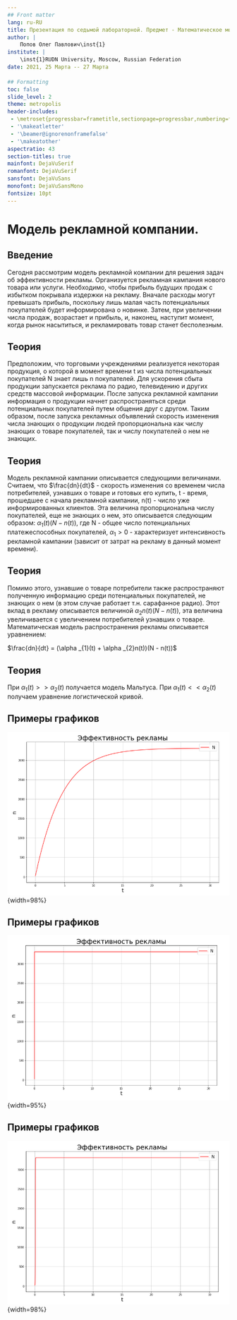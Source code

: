 ```yaml
---
## Front matter
lang: ru-RU
title: Презентация по седьмой лабораторной. Предмет - Математическое моделирование.
author: |
	Попов Олег Павлович\inst{1}
institute: |
	\inst{1}RUDN University, Moscow, Russian Federation
date: 2021, 25 Марта -- 27 Марта

## Formatting
toc: false
slide_level: 2
theme: metropolis
header-includes:
 - \metroset{progressbar=frametitle,sectionpage=progressbar,numbering=fraction}
 - '\makeatletter'
 - '\beamer@ignorenonframefalse'
 - '\makeatother'
aspectratio: 43
section-titles: true
mainfont: DejaVuSerif
romanfont: DejaVuSerif
sansfont: DejaVuSans
monofont: DejaVuSansMono
fontsize: 10pt
---
```


# Модель рекламной компании.

## Введение

Сегодня рассмотрим модель рекламной компании для решения задач об
эффективности рекламы. Организуется рекламная кампания нового товара или
услуги. Необходимо, чтобы прибыль будущих продаж с избытком покрывала
издержки на рекламу. Вначале расходы могут превышать прибыль, поскольку лишь
малая часть потенциальных покупателей будет информирована о новинке. Затем,
при увеличении числа продаж, возрастает и прибыль, и, наконец, наступит
момент, когда рынок насытиться, и рекламировать товар станет бесполезным.

## Теория

Предположим, что торговыми учреждениями реализуется некоторая
продукция, о которой в момент времени t из числа потенциальных покупателей N
знает лишь n покупателей. Для ускорения сбыта продукции запускается реклама
по радио, телевидению и других средств массовой информации. После запуска
рекламной кампании информация о продукции начнет распространяться среди
потенциальных покупателей путем общения друг с другом. Таким образом, после
запуска рекламных объявлений скорость изменения числа знающих о продукции
людей пропорциональна как числу знающих о товаре покупателей, так и числу
покупателей о нем не знающих.

## Теория

Модель рекламной кампании описывается следующими величинами. Считаем, что
$\frac{dn}{dt}$ - скорость изменения со временем числа потребителей,
узнавших о товаре и готовых его купить, t - время, прошедшее с начала
рекламной кампании, n(t) - число уже информированных клиентов. Эта величина
пропорциональна числу покупателей, еще не знающих о нем, это описывается
следующим образом: $\alpha _{1}(t)(N-n(t))$, где N - общее число потенциальных
платежеспособных покупателей, $\alpha _{1} > 0$ - характеризует интенсивность
рекламной кампании (зависит от затрат на рекламу в данный момент времени).

## Теория

Помимо этого, узнавшие о товаре потребители также распространяют полученную
информацию среди потенциальных покупателей, не знающих о нем (в этом случае
работает т.н. сарафанное радио). Этот вклад в рекламу описывается величиной
$\alpha _{2}n(t)(N-n(t))$, эта величина увеличивается с увеличением
потребителей узнавших о товаре. Математическая модель распространения рекламы
описывается уравнением:

$\frac{dn}{dt} = (\alpha _{1}(t) + \alpha _{2}n(t))(N - n(t))$

## Теория

При $\alpha _{1}(t) >> \alpha _{2}(t)$ получается модель Мальтуса. При
$\alpha _{1}(t) << \alpha _{2}(t)$ получаем уравнение логистической кривой.

## Примеры графиков

![Преобладает платная реклама](image/matmod1.png){width=98%}

## Примеры графиков

![Преобладает сарафанное радио](image/matmod2.png){width=95%}

## Примеры графиков

![Альфа выражены через функции](image/matmod3.png){width=98%}
